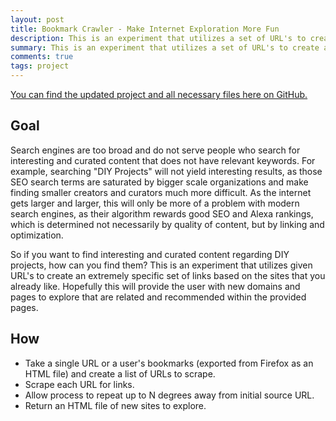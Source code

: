 ```yaml
---
layout: post
title: Bookmark Crawler - Make Internet Exploration More Fun
description: This is an experiment that utilizes a set of URL's to create a specific set of links based on the sites that you already liked enough to bookmark it.
summary: This is an experiment that utilizes a set of URL's to create an extremely specific set of links based on the sites that you already liked enough to bookmark it. Hopefully this will provide the user with new domains and pages to explore that are related and recommended within their bookmarks. 
comments: true
tags: project
---
```


[You can find the updated project and all necessary files here on GitHub.](https://github.com/milofultz/bmcrawl)

## Goal

Search engines are too broad and do not serve people who search for interesting and curated content that does not have relevant keywords. For example, searching "DIY Projects" will not yield interesting results, as those SEO search terms are saturated by bigger scale organizations and make finding smaller creators and curators much more difficult. As the internet gets larger and larger, this will only be more of a problem with modern search engines, as their algorithm rewards good SEO and Alexa rankings, which is determined not necessarily by quality of content, but by linking and optimization. 

So if you want to find interesting and curated content regarding DIY projects, how can you find them? This is an experiment that utilizes given URL's to create an extremely specific set of links based on the sites that you already like. Hopefully this will provide the user with new domains and pages to explore that are related and recommended within the provided pages. 

## How

* Take a single URL or a user's bookmarks (exported from Firefox as an HTML file) and create a list of URLs to scrape.
* Scrape each URL for links.
* Allow process to repeat up to N degrees away from initial source URL.
* Return an HTML file of new sites to explore.